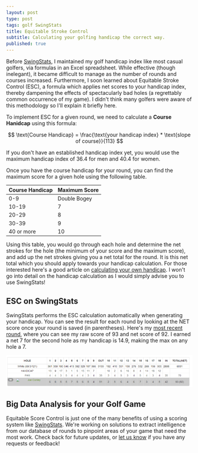 ```yaml
---
layout: post
type: post
tags: golf SwingStats
title: Equitable Stroke Control
subtitle: Calculating your golfing handicap the correct way.
published: true
---
```


<script type="text/javascript" src="http://cdn.mathjax.org/mathjax/latest/MathJax.js?config=TeX-AMS-MML_HTMLorMML"></script>
<script>
    //latex stuff
    MathJax.Hub.Config({
      tex2jax: {
        skipTags: ['script', 'noscript', 'style', 'textarea', 'pre']
      }
    });

     MathJax.Hub.Queue(function() {
        var all = MathJax.Hub.getAllJax(), i;
        for(i=0; i < all.length; i += 1) {
            all[i].SourceElement().parentNode.className += ' has-jax';
        }
    });
</script>

Before [SwingStats](http://www.swingstats.com), I maintained my golf handicap index like most casual golfers, via formulas in an Excel spreadsheet.  While effective (though inelegant), it became difficult to manage as the number of rounds and courses increased.  Furthermore, I soon learned about Equitable Stroke Control (ESC), a formula which applies net scores to your handicap index, thereby dampening the effects of spectacularly bad holes (a regrettably common occurrence of my game).  I didn't think many golfers were aware of this methodology so I'll explain it briefly here.

To implement ESC for a given round, we need to calculate a **Course Hanidcap** using this formula:

$$
	\text{Course Handicap} = \frac{\text{your handicap index} * \text{slope of course}}{113}
$$

If you don't have an established handicap index yet, you would use the maximum handicap index of 36.4 for men and 40.4 for women.

Once you have the course handicap for your round, you can find the maximum score for a given hole using the following table.

<table class="ui table striped compact">
	<thead>
		<tr>
			<th>Course Handicap</th>
			<th>Maximum Score</th>
		</tr>
	</thead>
	<tbody>
		<tr>
			<td>0-9</td>
			<td>Double Bogey</td>
		</tr>
		<tr>
			<td>10-19</td>
			<td>7</td>
		</tr>
		<tr>
			<td>20-29</td>
			<td>8</td>
		</tr>
		<tr>
			<td>30-39</td>
			<td>9</td>
		</tr>
		<tr>
			<td>40 or more</td>
			<td>10</td>
		</tr>
	</tbody>
</table>

Using this table, you would go through each hole and determine the net strokes for the hole (the minimum of your score and the maximum score), and add up the net strokes giving you a net total for the round.  It is this net total which you should apply towards your handicap calculation.  For those interested here's a good article on [calculating your own handicap](http://golf.about.com/cs/handicapping/a/howcalculated.htm).  I won't go into detail on the handicap calculation as I would simply advise you to use SwingStats!

## ESC on SwingStats

SwingStats performs the ESC calculation automatically when generating your handicap.  You can see the result for each round by looking at the NET score once your round is saved (in parentheses).  Here's my [most recent round](http://www.swingstats.com/rounds/405), where you can see my raw score of 93 and net score of 92.  I earned a net 7 for the second hole as my handicap is 14.9, making the max on any hole a 7.   

![Equitable Score Control Example](/assets/ESC.bmp)

## Big Data Analysis for your Golf Game

Equitable Score Control is just one of the many benefits of using a scoring system like [SwingStats](http://www.swingstats.com).  We're working on solutions to extract intelligence from our database of rounds to pinpoint areas of your game that need the most work.  Check back for future updates, or [let us know](http://www.swingstats.com/contact) if you have any requests or feedback!